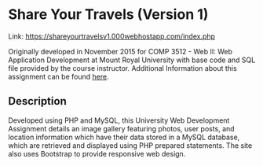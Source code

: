 # Share Your Travels (Version 1)
Link: https://shareyourtravelsv1.000webhostapp.com/index.php

Originally developed in November 2015 for COMP 3512 - Web II: Web Application Development at Mount Royal University with base code and SQL file provided by the course instructor. Additional Information about this assignment can be found [here](https://github.com/MarkLadoing143/share-your-travels-v1/blob/master/COMP%203512%20Assignment%201.pdf).

## Description

Developed using PHP and MySQL, this University Web Development Assignment details an image gallery featuring photos, user posts, and location information which have their data stored in a MySQL database, which are retrieved and displayed using PHP prepared statements. The site also uses Bootstrap to provide responsive web design.
